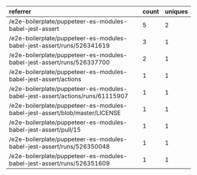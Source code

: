 | referrer                                                                      | count | uniques |
| :---------------------------------------------------------------------------- | :---- | :------ |
| /e2e-boilerplate/puppeteer-es-modules-babel-jest-assert                       | 5     | 2       |
| /e2e-boilerplate/puppeteer-es-modules-babel-jest-assert/runs/526341619        | 3     | 1       |
| /e2e-boilerplate/puppeteer-es-modules-babel-jest-assert/runs/526337700        | 2     | 1       |
| /e2e-boilerplate/puppeteer-es-modules-babel-jest-assert/actions               | 1     | 1       |
| /e2e-boilerplate/puppeteer-es-modules-babel-jest-assert/actions/runs/61115907 | 1     | 1       |
| /e2e-boilerplate/puppeteer-es-modules-babel-jest-assert/blob/master/LICENSE   | 1     | 1       |
| /e2e-boilerplate/puppeteer-es-modules-babel-jest-assert/pull/15               | 1     | 1       |
| /e2e-boilerplate/puppeteer-es-modules-babel-jest-assert/runs/526350048        | 1     | 1       |
| /e2e-boilerplate/puppeteer-es-modules-babel-jest-assert/runs/526351609        | 1     | 1       |